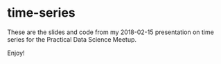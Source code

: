 # time-series

These are the slides and code from my 2018-02-15 presentation on time series for the Practical Data Science Meetup.

Enjoy!
